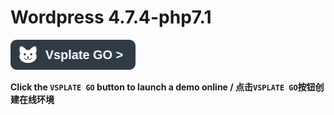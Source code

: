 # Wordpress 4.7.4-php7.1

<a href="https://www.vsplate.com/?docker-compose=https://github.com/vsplate/dcenvs/wordpress/4.7.4-php7.1"><img alt="VSPLATE GO" src="https://raw.githubusercontent.com/vsplate/images/master/vsgo_btn.png" width="200px"></a>

**Click the `VSPLATE GO` button to launch a demo online / 点击`VSPLATE GO`按钮创建在线环境**